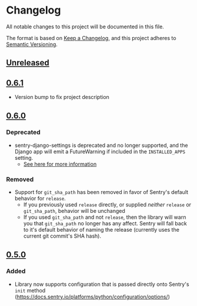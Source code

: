 # Changelog

All notable changes to this project will be documented in this file.

The format is based on [Keep a Changelog](https://keepachangelog.com/en/1.0.0/),
and this project adheres to [Semantic Versioning](https://semver.org/spec/v2.0.0.html).

## [Unreleased]

## [0.6.1]

- Version bump to fix project description

## [0.6.0]

### Deprecated

- sentry-django-settings is deprecated and no longer supported, and the Django app will emit a FutureWarning if included in the `INSTALLED_APPS` setting.
  - [See here for more information](https://github.com/enervee/sentry-django-settings/issues/12)

### Removed

- Support for `git_sha_path` has been removed in favor of Sentry's default behavior for `release`.
  - If you previously used `release` directly, or supplied _neither_ `release` or `git_sha_path`,
    behavior will be unchanged
  - If you used `git_sha_path` and not `release`, then the library will warn you that `git_sha_path`
    no longer has any affect. Sentry will fall back to it's default behavior of naming the release
    (currently uses the current git commit's SHA hash).

## [0.5.0]

### Added

- Library now supports configuration that is passed directly onto Sentry's `init` method (https://docs.sentry.io/platforms/python/configuration/options/)

[unreleased]: https://github.com/enervee/sentry-django-settings/compare/v0.6.1...HEAD
[0.6.1]: https://github.com/enervee/sentry-django-settings/compare/v0.6.0...v0.6.1
[0.6.0]: https://github.com/enervee/sentry-django-settings/compare/v0.5.0...v0.6.0
[0.5.0]: https://github.com/enervee/sentry-django-settings/compare/v0.4.0...v0.5.0
